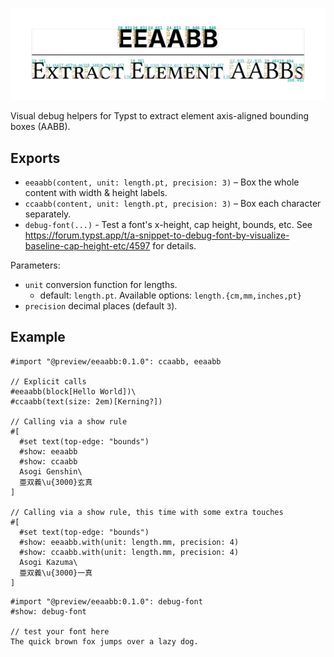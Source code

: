 
![eeaabb](./title.png)

Visual debug helpers for Typst to extract element axis-aligned bounding boxes (AABB).

## Exports

- `eeaabb(content, unit: length.pt, precision: 3)` – Box the whole content with width & height labels.
- `ccaabb(content, unit: length.pt, precision: 3)` – Box each character separately.
- `debug-font(...)` - Test a font's x-height, cap height, bounds, etc.
  See <https://forum.typst.app/t/a-snippet-to-debug-font-by-visualize-baseline-cap-height-etc/4597> for details.

Parameters:

- `unit` conversion function for lengths.
  - default: `length.pt`. Available options: `length.{cm,mm,inches,pt}`
- `precision` decimal places (default `3`).

## Example

```typst
#import "@preview/eeaabb:0.1.0": ccaabb, eeaabb

// Explicit calls
#eeaabb(block[Hello World])\
#ccaabb(text(size: 2em)[Kerning?])

// Calling via a show rule
#[
  #set text(top-edge: "bounds")
  #show: eeaabb
  #show: ccaabb
  Asogi Genshin\
  亜双義\u{3000}玄真
]

// Calling via a show rule, this time with some extra touches
#[
  #set text(top-edge: "bounds")
  #show: eeaabb.with(unit: length.mm, precision: 4)
  #show: ccaabb.with(unit: length.mm, precision: 4)
  Asogi Kazuma\
  亜双義\u{3000}一真
]
```

```typst
#import "@preview/eeaabb:0.1.0": debug-font
#show: debug-font

// test your font here
The quick brown fox jumps over a lazy dog.
```
